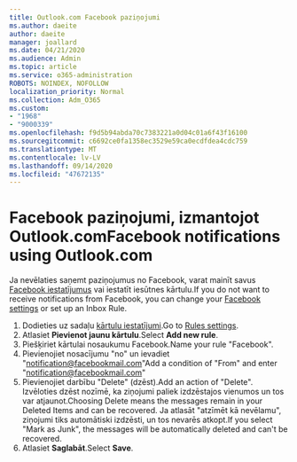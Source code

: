 ```yaml
---
title: Outlook.com Facebook paziņojumi
ms.author: daeite
author: daeite
manager: joallard
ms.date: 04/21/2020
ms.audience: Admin
ms.topic: article
ms.service: o365-administration
ROBOTS: NOINDEX, NOFOLLOW
localization_priority: Normal
ms.collection: Adm_O365
ms.custom:
- "1968"
- "9000339"
ms.openlocfilehash: f9d5b94abda70c7383221a0d04c01a6f43f16100
ms.sourcegitcommit: c6692ce0fa1358ec3529e59ca0ecdfdea4cdc759
ms.translationtype: MT
ms.contentlocale: lv-LV
ms.lasthandoff: 09/14/2020
ms.locfileid: "47672135"
---
```

# <a name="facebook-notifications-using-outlookcom"></a><span data-ttu-id="fadef-102">Facebook paziņojumi, izmantojot Outlook.com</span><span class="sxs-lookup"><span data-stu-id="fadef-102">Facebook notifications using Outlook.com</span></span>

<span data-ttu-id="fadef-103">Ja nevēlaties saņemt paziņojumus no Facebook, varat mainīt savus [Facebook iestatījumus](https://aka.ms/facebook-notifications-settings) vai iestatīt iesūtnes kārtulu.</span><span class="sxs-lookup"><span data-stu-id="fadef-103">If you do not want to receive notifications from Facebook, you can change your [Facebook settings](https://aka.ms/facebook-notifications-settings) or set up an Inbox Rule.</span></span>

1. <span data-ttu-id="fadef-104">Dodieties uz sadaļu [kārtulu iestatījumi](https://outlook.live.com/mail/options/mail/rules/inboxRules).</span><span class="sxs-lookup"><span data-stu-id="fadef-104">Go to [Rules settings](https://outlook.live.com/mail/options/mail/rules/inboxRules).</span></span>
1. <span data-ttu-id="fadef-105">Atlasiet **Pievienot jaunu kārtulu**.</span><span class="sxs-lookup"><span data-stu-id="fadef-105">Select **Add new rule**.</span></span>
1. <span data-ttu-id="fadef-106">Piešķiriet kārtulai nosaukumu Facebook.</span><span class="sxs-lookup"><span data-stu-id="fadef-106">Name your rule "Facebook".</span></span>
1. <span data-ttu-id="fadef-107">Pievienojiet nosacījumu "no" un ievadiet "notification@facebookmail.com"</span><span class="sxs-lookup"><span data-stu-id="fadef-107">Add a condition of "From" and enter "notification@facebookmail.com"</span></span>
1. <span data-ttu-id="fadef-108">Pievienojiet darbību "Delete" (dzēst).</span><span class="sxs-lookup"><span data-stu-id="fadef-108">Add an action of "Delete".</span></span> <span data-ttu-id="fadef-109">Izvēloties dzēst nozīmē, ka ziņojumi paliek izdzēstajos vienumos un tos var atjaunot.</span><span class="sxs-lookup"><span data-stu-id="fadef-109">Choosing Delete means the messages remain in your Deleted Items and can be recovered.</span></span> <span data-ttu-id="fadef-110">Ja atlasāt "atzīmēt kā nevēlamu", ziņojumi tiks automātiski izdzēsti, un tos nevarēs atkopt.</span><span class="sxs-lookup"><span data-stu-id="fadef-110">If you select "Mark as Junk", the messages will be automatically deleted and can't be recovered.</span></span>
1. <span data-ttu-id="fadef-111">Atlasiet **Saglabāt**.</span><span class="sxs-lookup"><span data-stu-id="fadef-111">Select **Save**.</span></span>